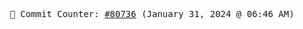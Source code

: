 <p align="center">
    <samp>
        📮 Commit Counter: <a href="https://github.com/Javascript-void0/Javascript-void0/commits/main">#80736</a> (January 31, 2024 @ 06:46 AM)
    </samp>
</p>